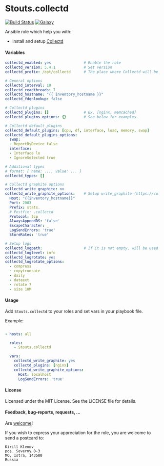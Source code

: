 Stouts.collectd
==========

[![Build Status](http://img.shields.io/travis/Stouts/Stouts.collectd.svg?style=flat-square)](https://travis-ci.org/Stouts/Stouts.collectd)
[![Galaxy](http://img.shields.io/badge/galaxy-Stouts.collectd-blue.svg?style=flat-square)](https://galaxy.ansible.com/list#/roles/1960)

Ansible role which help you with:

* Install and setup [Collectd](https://collectd.org/)

#### Variables

```yaml
collectd_enabled: yes               # Enable the role
collectd_version: 5.4.1             # Set version
collectd_prefix: /opt/collectd      # The place where Collectd will be installed

# General options
collectd_interval: 10
collectd_readthreads: 7
collectd_hostname: "{{ inventory_hostname }}"
collectd_fdqnlookup: false

# Collectd plugins
collectd_plugins: []                # Ex. [nginx, memcached]
collectd_plugins_options: {}        # See below for examples.

# Collectd default plugins
collectd_default_plugins: [cpu, df, interface, load, memory, swap]
collectd_default_plugins_options:
  swap:
  - ReportByDevice false
  interface:
  - Interface lo
  - IgnoreSelected true

# Additional types
# format: { name: ..., value: ... }
collectd_types: []

# Collectd graphite options
collectd_write_graphite: no
collectd_write_graphite_options:    # Setup write_graphite (https://collectd.org/wiki/index.php/Plugin:Write_Graphite)
  Host: "{{inventory_hostname}}"
  Port: 2003
  Prefix: stats.
  # Postfix: .collectd
  Protocol: tcp
  AlwaysAppendDS: 'false'
  EscapeCharacter: _
  LogSendErrors: 'true'
  StoreRates: 'true'

# Setup logs
collectd_logpath:                   # If it is not empty, will be used logfile
collectd_loglevel: info
collectd_logrotate: yes
collectd_logrotate_options:
  - compress
  - copytruncate
  - daily
  - dateext
  - rotate 7
  - size 10M
```


#### Usage

Add `Stouts.collectd` to your roles and set vars in your playbook file.

Example:

```yaml

- hosts: all

  roles:
    - Stouts.collectd

  vars:
    collectd_write_graphite: yes
    collectd_plugins: [nginx]
    collectd_write_graphite_options:
      Host: localhost
      LogSendErrors: 'true'
```

#### License

Licensed under the MIT License. See the LICENSE file for details.

#### Feedback, bug-reports, requests, ...

Are [welcome](https://github.com/Stouts/Stouts.collectd/issues)!

If you wish to express your appreciation for the role, you are welcome to send
a postcard to:

    Kirill Klenov
    pos. Severny 8-3
    MO, Istra, 143500
    Russia
